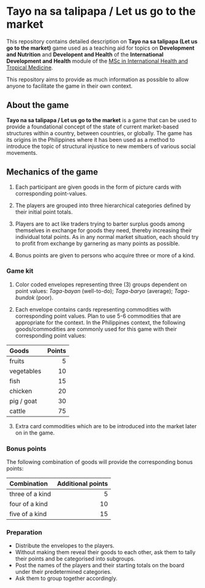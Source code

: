 
<!-- README.md is generated from README.Rmd. Please edit that file -->

# Tayo na sa talipapa / Let us go to the market

<!-- badges: start -->

<!-- badges: end -->

This repository contains detailed description on **Tayo na sa talipapa
(Let us go to the market)** game used as a teaching aid for topics on
**Development and Nutrition** and **Developent and Health** of the
**International Development and Health** module of the [MSc in
International Health and Tropical Medicine]().

This repository aims to provide as much information as possible to allow
anyone to facilitate the game in their own context.

## About the game

**Tayo na sa talipapa / Let us go to the market** is a game that can be
used to provide a foundational concept of the state of current
market-based structures within a country, between countries, or
globally. The game has its origins in the Philippines where it has been
used as a method to introduce the topic of structural injustice to new
members of various social movements.

## Mechanics of the game

1.  Each participant are given goods in the form of picture cards with
    corresponding point-values.

2.  The players are grouped into three hierarchical categories defined
    by their initial point totals.

3.  Players are to act like traders trying to barter surplus goods among
    themselves in exchange for goods they need, thereby increasing their
    individual total points. As in any normal market situation, each
    should try to profit from exchange by garnering as many points as
    possible.

4.  Bonus points are given to persons who acquire three or more of a
    kind.

### Game kit

1.  Color coded envelopes representing three (3) groups dependent on
    point values: *Taga-bayan* (well-to-do); *Taga-baryo* (average);
    *Taga-bundok* (poor).

2.  Each envelope contains cards representing commodities with
    corresponding point values. Plan to use 5-6 commodities that are
    appropriate for the context. In the Philippines context, the
    following goods/commodities are commonly used for this game with
    their corresponding point values:

| **Goods**  | **Points** |
| :--------- | ---------: |
| fruits     |          5 |
| vegetables |         10 |
| fish       |         15 |
| chicken    |         20 |
| pig / goat |         30 |
| cattle     |         75 |

3.  Extra card commodities which are to be introduced into the market
    later on in the game.

### Bonus points

The following combination of goods will provide the corresponding bonus
points:

| **Combination** | **Additional points** |
| :-------------- | --------------------: |
| three of a kind |                     5 |
| four of a kind  |                    10 |
| five of a kind  |                    15 |

### Preparation

  - Distribute the envelopes to the players.
  - Without making them reveal their goods to each other, ask them to
    tally their points and be categorised into subgroups.
  - Post the names of the players and their starting totals on the board
    under their predetermined categories.
  - Ask them to group together accordingly.
